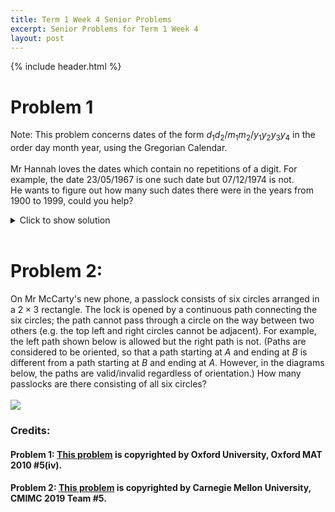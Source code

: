```yaml
---
title: Term 1 Week 4 Senior Problems
excerpt: Senior Problems for Term 1 Week 4
layout: post
---
```

{% include header.html %}

# Problem 1
Note: This problem concerns dates of the form $d_{1}d_{2}/m_{1}m_{2}/y_{1}y_{2}y_{3}y_{4}$ in the order day month year, using the Gregorian Calendar. <br><br>
Mr Hannah loves the dates which contain no repetitions of a digit. For example, the date $23/05/1967$ is one such date but $07/12/1974$ is not. <br>
He wants to figure out how many such dates there were in the years from 1900 to 1999, could you help?

<details>
<summary>Click to show solution</summary>
<h2>Solution</h2>
Let's consider dates of the form $d_{1} d_{2} / m_{1} m_{2} / 19 y_{3} y_{4}$. Clearly $m_{1}=0$. If $d_{1}=3$, then $d_{2}=0$ or 1 , either of which would be a repetition. Hence $d_{1}=2$. We therefore have dates of the form $2 d_{2} / 0 m_{2} / 19 y_{3} y_{4}$. The remaining spaces can be filled with arbitrary distinct values from $3,4,5,6,7,8$, giving $6 \times 5 \times 4 \times 3=360$ possibilities; each such possibility is a valid date.
</details>
<br>

# Problem 2:
On Mr McCarty's new phone, a passlock consists of six circles arranged in a $2 \times 3$ rectangle. The lock is opened by a continuous path connecting the six circles; the path cannot pass through a circle on the way between two others (e.g. the top left and right circles cannot be adjacent). For example, the left path shown below is allowed but the right path is not. (Paths are considered to be oriented, so that a path starting at $A$ and ending at $B$ is different from a path starting at $B$ and ending at $A$. However, in the diagrams below, the paths are valid/invalid regardless of orientation.) How many passlocks are there consisting of all six circles?
<br><br><img src="https://latex.artofproblemsolving.com/6/8/1/68102dabe8d8db06765f04c7b82527c55c66218d.png">

### Credits:
#### Problem 1: [This problem](https://www.maths.ox.ac.uk/system/files/attachments/test10.pdf) is copyrighted by Oxford University, Oxford MAT 2010 #5(iv).
#### Problem 2: [This problem](https://artofproblemsolving.com/community/c914989_2019_cmimc) is copyrighted by Carnegie Mellon University, CMIMC 2019 Team #5.